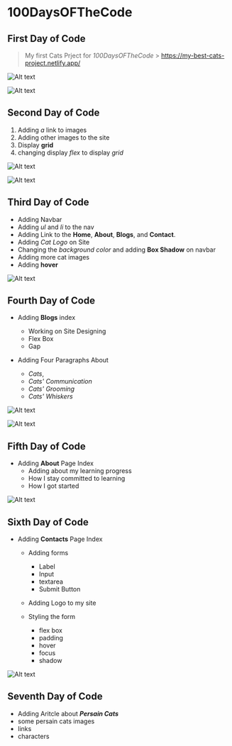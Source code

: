 # 100DaysOFTheCode

## First Day of Code

> My first Cats Prject for _*100DaysOFTheCode*_ > https://my-best-cats-project.netlify.app/

![Alt text](./Week-One/images/cats-2.png)

![Alt text](./Week-One/images/cats.png)

## Second Day of Code

1. Adding _a_ link to images
2. Adding other images to the site
3. Display **grid**
4. changing display _flex_ to display _grid_

![Alt text](./Week-One/images/six-cats-pics.png)

![Alt text](./Week-One/images/six-cats.png)

## Third Day of Code

- Adding Navbar
- Adding _ul_ and _li_ to the nav
- Adding Link to the **Home**, **About**, **Blogs**, and **Contact**.
- Adding _Cat Logo_ on Site
- Changing the _background color_ and adding **Box Shadow** on navbar
- Adding more cat images
- Adding **hover**

![Alt text](./Week-One/images/cats-pics.png)

## Fourth Day of Code

- Adding **Blogs** index

  - Working on Site Designing
  - Flex Box
  - Gap

- Adding Four Paragraphs About
  - _Cats_,
  - _Cats' Communication_
  - _Cats' Grooming_
  - _Cats' Whiskers_

![Alt text](./Week-One/images/Blogs-1.png)

![Alt text](./Week-One/images/Blogs-2.png)

## Fifth Day of Code

- Adding **About** Page Index
  - Adding about my learning progress
  - How I stay committed to learning
  - How I got started

![Alt text](./Week-One/images/about-page-screenshot.png)

## Sixth Day of Code

- Adding **Contacts** Page Index

  - Adding forms

    - Label
    - Input
    - textarea
    - Submit Button

  - Adding Logo to my site
  - Styling the form
    - flex box
    - padding
    - hover
    - focus
    - shadow

![Alt text](./Week-One/images/contacts-page.png)

## Seventh Day of Code

- Adding Aritcle about _**Persain Cats**_
- some persain cats images
- links
- characters
